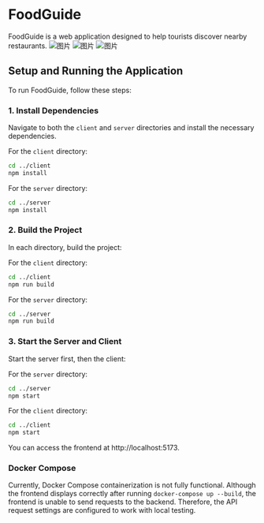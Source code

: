 # FoodGuide

FoodGuide is a web application designed to help tourists discover nearby restaurants.
![图片](https://github.com/user-attachments/assets/1f87977c-e745-4c30-b8db-42db573c17b3)
![图片](https://github.com/user-attachments/assets/3eac76c6-8ec6-41ad-9c28-7339039b8b80)
![图片](https://github.com/user-attachments/assets/fa312c29-99c0-40a5-8e7e-10a0d34e1093)

## Setup and Running the Application

To run FoodGuide, follow these steps:

### 1. Install Dependencies

Navigate to both the `client` and `server` directories and install the necessary dependencies.

For the `client` directory:

```bash
cd ../client
npm install
```

For the `server` directory:

```bash
cd ../server
npm install
```

### 2. Build the Project

In each directory, build the project:

For the `client` directory:

```bash
cd ../client
npm run build
```

For the `server` directory:

```bash
cd ../server
npm run build
```

### 3. Start the Server and Client

Start the server first, then the client:

For the `server` directory:

```bash
cd ../server
npm start
```

For the `client` directory:

```bash
cd ../client
npm start
```

You can access the frontend at http://localhost:5173.

### Docker Compose

Currently, Docker Compose containerization is not fully functional. Although the frontend displays correctly after running `docker-compose up --build`, the frontend is unable to send requests to the backend. Therefore, the API request settings are configured to work with local testing.
